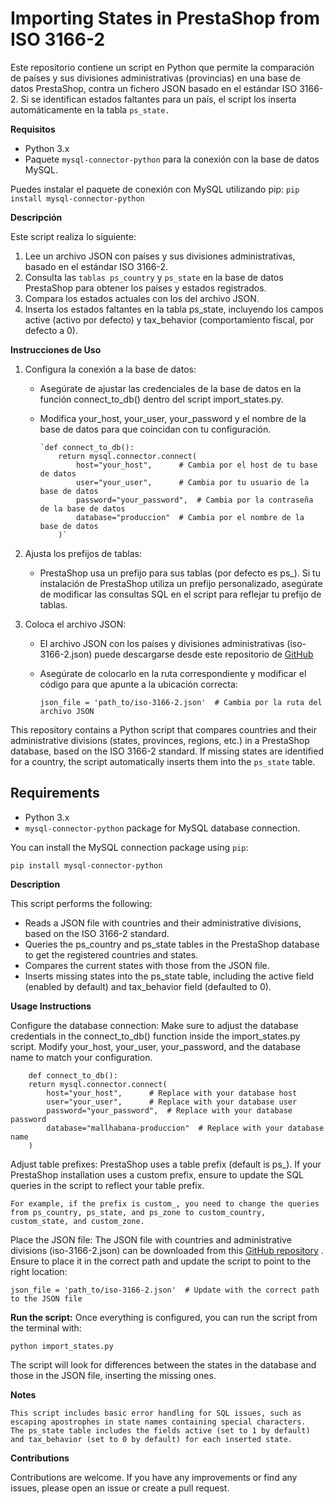 # Importing States in PrestaShop from ISO 3166-2

Este repositorio contiene un script en Python que permite la comparación de países y sus divisiones administrativas (provincias) en una base de datos PrestaShop, contra un fichero JSON basado en el estándar ISO 3166-2. Si se identifican estados faltantes para un país, el script los inserta automáticamente en la tabla `ps_state.`

**Requisitos**
 - Python 3.x
 - Paquete `mysql-connector-python` para la conexión con la base de datos MySQL.

Puedes instalar el paquete de conexión con MySQL utilizando pip:    `pip install mysql-connector-python`

**Descripción**

Este script realiza lo siguiente:

1.  Lee un archivo JSON con países y sus divisiones administrativas, basado en el estándar ISO 3166-2. 
2. Consulta las `tablas ps_country` y `ps_state` en la base de datos PrestaShop para obtener los países y estados registrados.
3. Compara los estados actuales con los del archivo JSON. 
4. Inserta los estados faltantes en la tabla ps_state, incluyendo los campos active (activo por defecto) y tax_behavior (comportamiento fiscal, por defecto a 0).

**Instrucciones de Uso**

1. Configura la conexión a la base de datos:

      - Asegúrate de ajustar las credenciales de la base de datos en la función connect_to_db() dentro del script import_states.py.
      - Modifica your_host, your_user, your_password y el nombre de la base de datos para que coincidan con tu configuración.

            `def connect_to_db():
                return mysql.connector.connect(
                    host="your_host",      # Cambia por el host de tu base de datos
                    user="your_user",      # Cambia por tu usuario de la base de datos
                    password="your_password",  # Cambia por la contraseña de la base de datos
                    database="produccion"  # Cambia por el nombre de la base de datos
                )`



2. Ajusta los prefijos de tablas:

    - PrestaShop usa un prefijo para sus tablas (por defecto es ps_). Si tu instalación de PrestaShop utiliza un prefijo  personalizado, asegúrate de modificar las consultas SQL en el script para reflejar tu prefijo de tablas.

3. Coloca el archivo JSON:

    - El archivo JSON con los países y divisiones administrativas (iso-3166-2.json) puede descargarse desde este repositorio de [GitHub](https://github.com/olahol/iso-3166-2.json/blob/master/iso-3166-2.json)
    - Asegúrate de colocarlo en la ruta correspondiente y modificar el código para que apunte a la ubicación correcta:

        `json_file = 'path_to/iso-3166-2.json'  # Cambia por la ruta del archivo JSON`




This repository contains a Python script that compares countries and their administrative divisions (states, provinces, regions, etc.) in a PrestaShop database, based on the ISO 3166-2 standard. If missing states are identified for a country, the script automatically inserts them into the `ps_state` table.

## Requirements

- Python 3.x
- `mysql-connector-python` package for MySQL database connection.

You can install the MySQL connection package using `pip`:

`pip install mysql-connector-python`


**Description**

This script performs the following:

- Reads a JSON file with countries and their administrative divisions, based on the ISO 3166-2 standard.
- Queries the ps_country and ps_state tables in the PrestaShop database to get the registered countries and states.
- Compares the current states with those from the JSON file.
- Inserts missing states into the ps_state table, including the active field (enabled by default) and tax_behavior field (defaulted to 0).

**Usage Instructions**

Configure the database connection: Make sure to adjust the database credentials in the connect_to_db() function inside the import_states.py script. Modify your_host, your_user, your_password, and the database name to match your configuration.


```
    def connect_to_db():
    return mysql.connector.connect(
        host="your_host",      # Replace with your database host
        user="your_user",      # Replace with your database user
        password="your_password",  # Replace with your database password
        database="mallhabana-produccion"  # Replace with your database name
    )
```


Adjust table prefixes: PrestaShop uses a table prefix (default is ps_).  If your PrestaShop installation uses a custom prefix, ensure to update the SQL queries in the script to reflect your table prefix.

    For example, if the prefix is custom_, you need to change the queries from ps_country, ps_state, and ps_zone to custom_country, custom_state, and custom_zone.

Place the JSON file: The JSON file with countries and administrative divisions (iso-3166-2.json) can be downloaded from this [GitHub repository](https://github.com/olahol/iso-3166-2.json/blob/master/iso-3166-2.json) . Ensure to place it in the correct path and update the script to point to the right location:


    json_file = 'path_to/iso-3166-2.json'  # Update with the correct path to the JSON file


**Run the script:** Once everything is configured, you can run the script from the terminal with:

`python import_states.py`


The script will look for differences between the states in the database and those in the JSON file, inserting the missing ones.


**Notes**

    This script includes basic error handling for SQL issues, such as escaping apostrophes in state names containing special characters.
    The ps_state table includes the fields active (set to 1 by default) and tax_behavior (set to 0 by default) for each inserted state.



**Contributions**

Contributions are welcome. If you have any improvements or find any issues, please open an issue or create a pull request.
